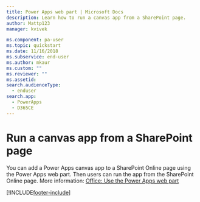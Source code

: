 ```yaml
---
title: Power Apps web part | Microsoft Docs
description: Learn how to run a canvas app from a SharePoint page.
author: Mattp123
manager: kvivek

ms.component: pa-user
ms.topic: quickstart
ms.date: 11/16/2018
ms.subservice: end-user
ms.author: mkaur
ms.custom: ""
ms.reviewer: ""
ms.assetid: 
search.audienceType: 
  - enduser
search.app: 
  - PowerApps
  - D365CE
---
```


# Run a canvas app from a SharePoint page

You can add a Power Apps canvas app to a SharePoint Online page using the Power Apps web part. Then users can run the app from the SharePoint Online page. More information: [Office: Use the Power Apps web part](https://support.office.com/article/use-the-powerapps-web-part-6285f05e-e441-408a-99d7-aa688195cd1c?ui=en-US&rs=en-US&ad=US)


[!INCLUDE[footer-include](../includes/footer-banner.md)]